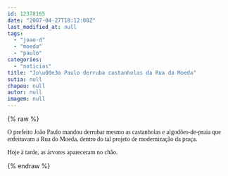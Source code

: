 ```yaml
---
id: 12378165
date: "2007-04-27T18:12:00Z"
last_modified_at: null
tags:
  - "joao-d"
  - "moeda"
  - "paulo"
categories:
  - "noticias"
title: "Jo\u00e3o Paulo derruba castanholas da Rua da Moeda"
sutia: null
chapeu: null
autor: null
imagem: null
---
```

{% raw %}
<p><P><FONT face=Verdana>O prefeito João Paulo mandou derrubar mesmo as castanholas e algodões-de-praia que enfeitavam a Rua do Moeda, dentro do tal projeto de modernização da praça.</FONT></P></p>
<p><P><FONT face=Verdana>Hoje à tarde, as árvores aparecera</FONT><FONT face=Verdana>m no chão. </FONT></P> </p>
{% endraw %}